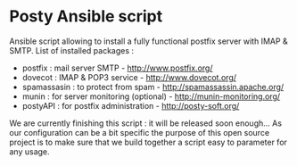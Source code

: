Posty Ansible script
=============

Ansible script allowing to install a fully functional postfix server with IMAP & SMTP.
List of installed packages :
- postfix : mail server SMTP - http://www.postfix.org/
- dovecot : IMAP & POP3 service - http://www.dovecot.org/
- spamassasin : to protect from spam - http://spamassassin.apache.org/
- munin : for server monitoring (optional) - http://munin-monitoring.org/
- postyAPI : for postfix administration - http://posty-soft.org/

We are currently finishing this script : it will be released soon enough...
As our configuration can be a bit specific the purpose of this open source project is to make sure that we build together a script easy to parameter for any usage.
